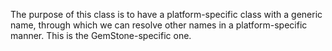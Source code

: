 The purpose of this class is to have a platform-specific class with a generic name, through which we can resolve other names in a platform-specific manner.
This is the GemStone-specific one.